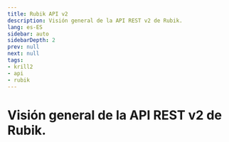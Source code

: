 ```yaml
---
title: Rubik API v2
description: Visión general de la API REST v2 de Rubik.
lang: es-ES
sidebar: auto
sidebarDepth: 2
prev: null
next: null
tags:
- krill2
- api
- rubik
---
```


# Visión general de la API REST v2 de Rubik.
